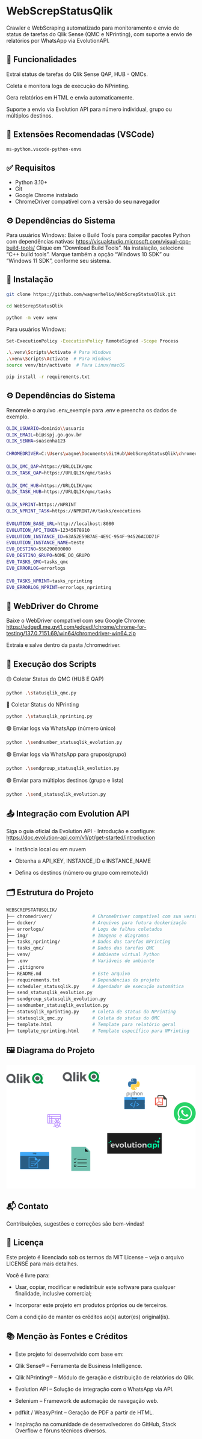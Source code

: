 # WebScrepStatusQlik
Crawler e WebScraping automatizado para monitoramento e envio de status de tarefas do Qlik Sense (QMC e NPrinting), com suporte a envio de relatórios por WhatsApp via EvolutionAPI.

## 📌 Funcionalidades
Extrai status de tarefas do Qlik Sense QAP, HUB - QMCs.

Coleta e monitora logs de execução do NPrinting.

Gera relatórios em HTML e envia automaticamente.

Suporte a envio via Evolution API para número individual, grupo ou múltiplos destinos.

## 🧰 Extensões Recomendadas (VSCode)
``` bash
ms-python.vscode-python-envs
```

## ✅ Requisitos
- Python 3.10+
- Git
- Google Chrome instalado
- ChromeDriver compatível com a versão do seu navegador

## ⚙️ Dependências do Sistema
Para usuários Windows:
Baixe o Build Tools para compilar pacotes Python com dependências nativas:
https://visualstudio.microsoft.com/visual-cpp-build-tools/
Clique em “Download Build Tools”.
Na instalação, selecione “C++ build tools”.
Marque também a opção “Windows 10 SDK” ou “Windows 11 SDK”, conforme seu sistema.

## 🚀 Instalação

```bash
git clone https://github.com/wagnerhelio/WebScrepStatusQlik.git

```

```bash
cd WebScrepStatusQlik
```

```bash
python -m venv venv
```

Para usuários Windows:
```bash
Set-ExecutionPolicy -ExecutionPolicy RemoteSigned -Scope Process
```

```bash
.\.venv\Scripts\Activate # Para Windows
.\venv\Scripts\Activate  # Para Windows
source venv/bin/activate  # Para Linux/macOS
```

```bash
pip install -r requirements.txt
```

## ⚙️ Dependências do Sistema
Renomeie o arquivo .env_exemple para .env e preencha os dados de exemplo.
```bash
QLIK_USUARIO=dominio\\usuario
QLIK_EMAIL=bi@sspj.go.gov.br
QLIK_SENHA=suasenha123

CHROMEDRIVER=C:\Users\wagne\Documents\GitHub\WebScrepStatusQlik\chromedriver\chromedriver.exe

QLIK_QMC_QAP=https://URLQLIK/qmc
QLIK_TASK_QAP=https://URLQLIK/qmc/tasks

QLIK_QMC_HUB=https://URLQLIK/qmc
QLIK_TASK_HUB=https://URLQLIK/qmc/tasks

QLIK_NPRINT=https://NPRINT
QLIK_NPRINT_TASK=https://NPRINT/#/tasks/executions

EVOLUTION_BASE_URL=http://localhost:8080
EVOLUTION_API_TOKEN=12345678910
EVOLUTION_INSTANCE_ID=63A52E59B7AE-4E9C-954F-94526ACDD71F
EVOLUTION_INSTANCE_NAME=teste
EVO_DESTINO=556290000000
EVO_DESTINO_GRUPO=NOME_DO_GRUPO
EVO_TASKS_QMC=tasks_qmc
EVO_ERRORLOG=errorlogs

EVO_TASKS_NPRINT=tasks_nprinting
EVO_ERRORLOG_NPRINT=errorlogs_nprinting
``` 

## 🧪 WebDriver do Chrome
Baixe o WebDriver compativel com seu Google Chrome:
https://edgedl.me.gvt1.com/edgedl/chrome/chrome-for-testing/137.0.7151.69/win64/chromedriver-win64.zip

Extraia e salve dentro da pasta /chromedriver.


## 🧾 Execução dos Scripts
🟡 Coletar Status do QMC (HUB E QAP)

```bash
python .\statusqlik_qmc.py 
``` 
🔵 Coletar Status do NPrinting
```bash
python .\statusqlik_nprinting.py 
``` 
🟢 Enviar logs via WhatsApp (número único)
```bash
python .\sendnumber_statusqlik_evolution.py 
``` 
🟢 Enviar logs via WhatsApp para grupos(grupo)
```bash
python .\sendgroup_statusqlik_evolution.py 
``` 
🟢 Enviar para múltiplos destinos (grupo e lista)
```bash
python .\send_statusqlik_evolution.py 
``` 

## 📤 Integração com Evolution API
Siga o guia oficial da Evolution API - Introdução e configure:
https://doc.evolution-api.com/v1/pt/get-started/introduction

- Instância local ou em nuvem

- Obtenha a API_KEY, INSTANCE_ID e INSTANCE_NAME

- Defina os destinos (número ou grupo com remoteJid)

## 🗂 Estrutura do Projeto
```bash
WEBSCREPSTATUSQLIK/
├── chromedriver/               # ChromeDriver compatível com sua versão
├── docker/                     # Arquivos para futura dockerização
├── errorlogs/                  # Logs de falhas coletados
├── img/                        # Imagens e diagramas
├── tasks_nprinting/            # Dados das tarefas NPrinting
├── tasks_qmc/                  # Dados das tarefas QMC
├── venv/                       # Ambiente virtual Python
├── .env                        # Variáveis de ambiente
├── .gitignore
├── README.md                   # Este arquivo
├── requirements.txt            # Dependências do projeto
├── scheduler_statusqlik.py     # Agendador de execução automática
├── send_statusqlik_evolution.py
├── sendgroup_statusqlik_evolution.py
├── sendnumber_statusqlik_evolution.py
├── statusqlik_nprinting.py     # Coleta de status do NPrinting
├── statusqlik_qmc.py           # Coleta de status do QMC
├── template.html               # Template para relatório geral
├── template_nprinting.html     # Template específico para NPrinting
``` 

## 🖼 Diagrama do Projeto

![WebScrep_QMC.drawio](img/WebScrep_QMC.drawio.png)

## 📬 Contato
Contribuições, sugestões e correções são bem-vindas!

## 📄 Licença
Este projeto é licenciado sob os termos da MIT License – veja o arquivo LICENSE para mais detalhes.

Você é livre para:

- Usar, copiar, modificar e redistribuir este software para qualquer finalidade, inclusive comercial;

- Incorporar este projeto em produtos próprios ou de terceiros.

Com a condição de manter os créditos ao(s) autor(es) original(is).

## 📚 Menção às Fontes e Créditos
- Este projeto foi desenvolvido com base em:

- Qlik Sense® – Ferramenta de Business Intelligence.

- Qlik NPrinting® – Módulo de geração e distribuição de relatórios do Qlik.

- Evolution API – Solução de integração com o WhatsApp via API.

- Selenium – Framework de automação de navegação web.

- pdfkit / WeasyPrint – Geração de PDF a partir de HTML.

- Inspiração na comunidade de desenvolvedores do GitHub, Stack Overflow e fóruns técnicos diversos.

